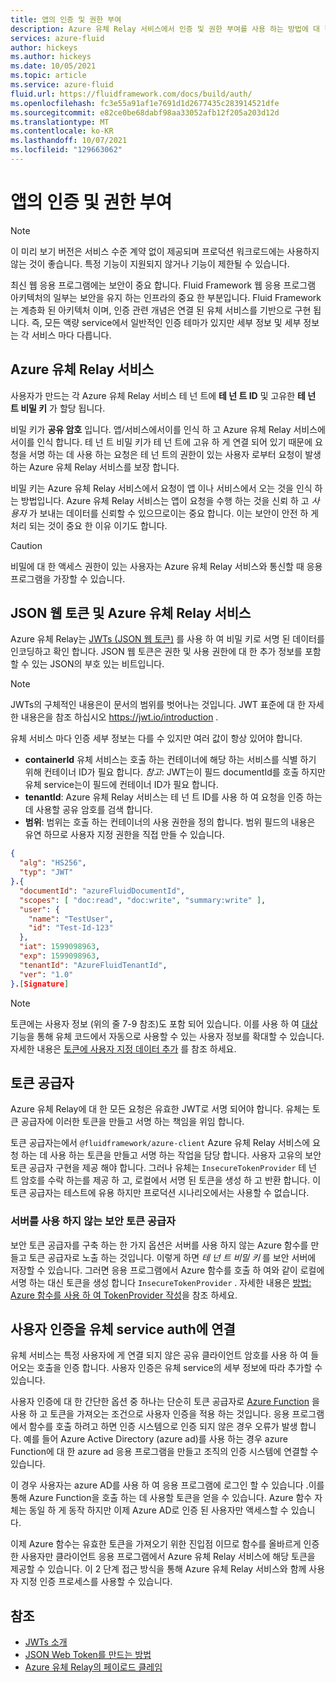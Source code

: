 ```yaml
---
title: 앱의 인증 및 권한 부여
description: Azure 유체 Relay 서비스에서 인증 및 권한 부여를 사용 하는 방법에 대 한 개요입니다.
services: azure-fluid
author: hickeys
ms.author: hickeys
ms.date: 10/05/2021
ms.topic: article
ms.service: azure-fluid
fluid.url: https://fluidframework.com/docs/build/auth/
ms.openlocfilehash: fc3e55a91af1e7691d1d2677435c283914521dfe
ms.sourcegitcommit: e82ce0be68dabf98aa33052afb12f205a203d12d
ms.translationtype: MT
ms.contentlocale: ko-KR
ms.lasthandoff: 10/07/2021
ms.locfileid: "129663062"
---
```

# <a name="authentication-and-authorization-in-your-app"></a>앱의 인증 및 권한 부여

> [!NOTE]
> 이 미리 보기 버전은 서비스 수준 계약 없이 제공되며 프로덕션 워크로드에는 사용하지 않는 것이 좋습니다. 특정 기능이 지원되지 않거나 기능이 제한될 수 있습니다.

최신 웹 응용 프로그램에는 보안이 중요 합니다. Fluid Framework 웹 응용 프로그램 아키텍처의 일부는 보안을 유지 하는 인프라의 중요 한 부분입니다. Fluid Framework는 계층화 된 아키텍처 이며, 인증 관련 개념은 연결 된 유체 서비스를 기반으로 구현 됩니다. 즉, 모든 액량 service에서 일반적인 인증 테마가 있지만 세부 정보 및 세부 정보는 각 서비스 마다 다릅니다.

## <a name="azure-fluid-relay-service"></a>Azure 유체 Relay 서비스

사용자가 만드는 각 Azure 유체 Relay 서비스 테 넌 트에 **테 넌 트 ID** 및 고유한 **테 넌 트 비밀 키** 가 할당 됩니다.

비밀 키가 **공유 암호** 입니다. 앱/서비스에서이를 인식 하 고 Azure 유체 Relay 서비스에서이를 인식 합니다. 테 넌 트 비밀 키가 테 넌 트에 고유 하 게 연결 되어 있기 때문에 요청을 서명 하는 데 사용 하는 요청은 테 넌 트의 권한이 있는 사용자 로부터 요청이 발생 하는 Azure 유체 Relay 서비스를 보장 합니다.

비밀 키는 Azure 유체 Relay 서비스에서 요청이 앱 이나 서비스에서 오는 것을 인식 하는 방법입니다. Azure 유체 Relay 서비스는 앱이 요청을 수행 하는 것을 신뢰 하 고 *사용자* 가 보내는 데이터를 신뢰할 수 있으므로이는 중요 합니다. 이는 보안이 안전 하 게 처리 되는 것이 중요 한 이유 이기도 합니다.

> [!CAUTION]
> 비밀에 대 한 액세스 권한이 있는 사용자는 Azure 유체 Relay 서비스와 통신할 때 응용 프로그램을 가장할 수 있습니다.

## <a name="json-web-tokens-and-azure-fluid-relay-service"></a>JSON 웹 토큰 및 Azure 유체 Relay 서비스

Azure 유체 Relay는 [JWTs (JSON 웹 토큰)](https://jwt.io/) 를 사용 하 여 비밀 키로 서명 된 데이터를 인코딩하고 확인 합니다. JSON 웹 토큰은 권한 및 사용 권한에 대 한 추가 정보를 포함할 수 있는 JSON의 부호 있는 비트입니다.

> [!NOTE]
> JWTs의 구체적인 내용은이 문서의 범위를 벗어나는 것입니다. JWT 표준에 대 한 자세한 내용은을 참조 하십시오 <https://jwt.io/introduction> .

유체 서비스 마다 인증 세부 정보는 다를 수 있지만 여러 값이 항상 있어야 합니다.

- **containerId**  유체 서비스는 호출 하는 컨테이너에 해당 하는 서비스를 식별 하기 위해 컨테이너 ID가 필요 합니다. *참고*: JWT는이 필드 documentId를 호출 하지만 유체 service는이 필드에 컨테이너 ID가 필요 합니다.
- **tenantId**: Azure 유체 Relay 서비스는 테 넌 트 ID를 사용 하 여 요청을 인증 하는 데 사용할 공유 암호를 검색 합니다. 
- **범위**: 범위는 호출 하는 컨테이너의 사용 권한을 정의 합니다. 범위 필드의 내용은 유연 하므로 사용자 지정 권한을 직접 만들 수 있습니다.

```json {linenos=inline,hl_lines=["5-6",13]}
{
  "alg": "HS256",
  "typ": "JWT"
}.{
  "documentId": "azureFluidDocumentId",
  "scopes": [ "doc:read", "doc:write", "summary:write" ],
  "user": {
    "name": "TestUser",
    "id": "Test-Id-123"
  },
  "iat": 1599098963,
  "exp": 1599098963,
  "tenantId": "AzureFluidTenantId",
  "ver": "1.0"
}.[Signature]
```

> [!NOTE]
> 토큰에는 사용자 정보 (위의 줄 7-9 참조)도 포함 되어 있습니다. 이를 사용 하 여 [대상](../how-tos/connect-fluid-azure-service.md#getting-audience-details) 기능을 통해 유체 코드에서 자동으로 사용할 수 있는 사용자 정보를 확대할 수 있습니다. 자세한 내용은 [토큰에 사용자 지정 데이터 추가](../how-tos/connect-fluid-azure-service.md#adding-custom-data-to-tokens) 를 참조 하세요.

## <a name="the-token-provider"></a>토큰 공급자

Azure 유체 Relay에 대 한 모든 요청은 유효한 JWT로 서명 되어야 합니다. 유체는 토큰 공급자에 이러한 토큰을 만들고 서명 하는 책임을 위임 합니다.

토큰 공급자는에서 `@fluidframework/azure-client` Azure 유체 Relay 서비스에 요청 하는 데 사용 하는 토큰을 만들고 서명 하는 작업을 담당 합니다. 사용자 고유의 보안 토큰 공급자 구현을 제공 해야 합니다. 그러나 유체는 `InsecureTokenProvider` 테 넌 트 암호를 수락 하는를 제공 하 고, 로컬에서 서명 된 토큰을 생성 하 고 반환 합니다. 이 토큰 공급자는 테스트에 유용 하지만 프로덕션 시나리오에서는 사용할 수 없습니다.

### <a name="a-secure-serverless-token-provider"></a>서버를 사용 하지 않는 보안 토큰 공급자

보안 토큰 공급자를 구축 하는 한 가지 옵션은 서버를 사용 하지 않는 Azure 함수를 만들고 토큰 공급자로 노출 하는 것입니다. 이렇게 하면 *테 넌 트 비밀 키* 를 보안 서버에 저장할 수 있습니다. 그러면 응용 프로그램에서 Azure 함수를 호출 하 여와 같이 로컬에 서명 하는 대신 토큰을 생성 합니다 `InsecureTokenProvider` . 자세한 내용은 [방법: Azure 함수를 사용 하 여 TokenProvider 작성](../how-tos/azure-function-token-provider.md)을 참조 하세요.

## <a name="connecting-user-auth-to-fluid-service-auth"></a>사용자 인증을 유체 service auth에 연결

유체 서비스는 특정 사용자에 게 연결 되지 않은 공유 클라이언트 암호를 사용 하 여 들어오는 호출을 인증 합니다. 사용자 인증은 유체 service의 세부 정보에 따라 추가할 수 있습니다. 

사용자 인증에 대 한 간단한 옵션 중 하나는 단순히 토큰 공급자로 [Azure Function](../../azure-functions/index.yml) 을 사용 하 고 토큰을 가져오는 조건으로 사용자 인증을 적용 하는 것입니다. 응용 프로그램에서 함수를 호출 하려고 하면 인증 시스템으로 인증 되지 않은 경우 오류가 발생 합니다. 예를 들어 Azure Active Directory (azure ad)를 사용 하는 경우 azure Function에 대 한 azure ad 응용 프로그램을 만들고 조직의 인증 시스템에 연결할 수 있습니다.

이 경우 사용자는 azure AD를 사용 하 여 응용 프로그램에 로그인 할 수 있습니다 .이를 통해 Azure Function을 호출 하는 데 사용할 토큰을 얻을 수 있습니다. Azure 함수 자체는 동일 하 게 동작 하지만 이제 Azure AD로 인증 된 사용자만 액세스할 수 있습니다.

이제 Azure 함수는 유효한 토큰을 가져오기 위한 진입점 이므로 함수를 올바르게 인증 한 사용자만 클라이언트 응용 프로그램에서 Azure 유체 Relay 서비스에 해당 토큰을 제공할 수 있습니다. 이 2 단계 접근 방식을 통해 Azure 유체 Relay 서비스와 함께 사용자 지정 인증 프로세스를 사용할 수 있습니다.

## <a name="see-also"></a>참조

- [JWTs 소개](https://jwt.io/introduction)
- [JSON Web Token를 만드는 방법](../how-tos/fluid-json-web-token.md)
- [Azure 유체 Relay의 페이로드 클레임](../how-tos/fluid-json-web-token.md#payload-claims)
